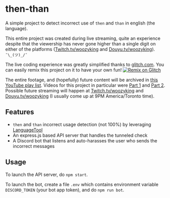 # then-than

A simple project to detect incorrect use of `then` and `than` in english (the language).

This entire project was created during live streaming, quite an experience despite that the viewership has never gone higher than a single digit on either of the platforms ([Twitch.tv/woozyking](https://twitch.tv/woozyking) and [Douyu.tv/woozyking](http://douyu.tv/woozyking)). `¯\_(ツ)_/¯`

The live coding experience was greatly simplified thanks to [glitch.com](https://glitch.com). You can easily remix this project on it to have your own fun!
[![Remix on Glitch](https://cdn.glitch.com/2703baf2-b643-4da7-ab91-7ee2a2d00b5b%2Fremix-button.svg)](https://glitch.com/edit/#!/remix/then-than)

The entire footage, and (hopefully) future content will be archived in [this YouTube play list](https://www.youtube.com/playlist?list=PLQpvcCyJoZRsD2uIVvJX3TXrwgB7no6A3). Videos for this project in particular were [Part 1](https://youtu.be/bhHaivGAymo) and [Part 2](https://youtu.be/mYUWUmi_S6I). Possible future streaming will happen at [Twitch.tv/woozyking](https://twitch.tv/woozyking) and [Douyu.tv/woozyking](http://douyu.tv/woozyking) (I usually come up at 9PM America/Toronto time).

## Features

- `then` and `than` incorrect usage detection (not 100%) by leveraging [LanguageTool](https://languagetool.org)
- An express.js based API server that handles the tunneled check
- A Discord bot that listens and auto-harasses the user who sends the incorrect messages

## Usage

To launch the API server, do `npm start`.

To launch the bot, create a file `.env` which contains environment variable `DISCORD_TOKEN` (your bot app token), and do `npm run bot`.
